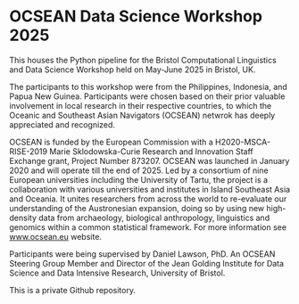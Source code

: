 # OCSEAN Data Science Workshop 2025

This houses the Python pipeline for the Bristol Computational Linguistics and Data Science Workshop held on May-June 2025 in Bristol, UK. 

The participants to this workshop were from the Philippines, Indonesia, and Papua New Guinea. Participants were chosen based on their prior valuable involvement in local research in their respective countries, to which the Oceanic and Southeast Asian Navigators (OCSEAN) netwrok has deeply appreciated and recognized. 

OCSEAN is funded by the European Commission with a H2020-MSCA-RISE-2019 Marie Sklodowska-Curie Research and Innovation Staff Exchange grant, Project Number 873207. OCSEAN was launched in January 2020 and will operate till the end of 2025. Led by a consortium of nine European universities including the University of Tartu, the project is a collaboration with various universities and institutes in Island Southeast Asia and Oceania. It unites researchers from across the world to re-evaluate our understanding of the Austronesian expansion, doing so by using new high-density data from archaeology, biological anthropology, linguistics and genomics within a common statistical framework. For more information see www.ocsean.eu website.

Participants were being supervised by Daniel Lawson, PhD. An OCSEAN Steering Group Member and Director of the Jean Golding Institute for Data Science and Data Intensive Research, University of Bristol. 

This is a private Github repository.

